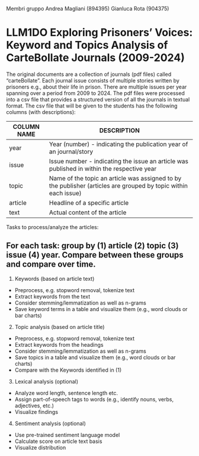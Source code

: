 Membri gruppo
Andrea Magliani (894395)
Gianluca Rota (904375)

# LLM1DO Exploring Prisoners’ Voices: Keyword and Topics Analysis of CarteBollate Journals (2009-2024)

The original documents are a collection of journals (pdf files) called “carteBollate”. Each journal issue consists of multiple stories written by prisoners e.g., about their life in prison. There are multiple issues per year spanning over a period from 2009 to 2024. The pdf files were processed into a csv file that provides a structured version of all the journals in textual format. The csv file that will be given to the students has the following columns (with descriptions):

| COLUMN NAME    |                   DESCRIPTION                                                                                       |
|----------------|---------------------------------------------------------------------------------------------------------------------|
|      year      | Year (number) - indicating the publication year of an journal/story                                                 |
|      issue     | Issue number - indicating the issue an article was published in within the respective year                          |
|      topic     | Name of the topic an article was assigned to by the publisher (articles are grouped by topic within each issue)     |
|      article   | Headline of a specific article                                                                                      |
|      text      | Actual content of the article                                                                                       |

Tasks to process/analyze the articles:
## For each task: group by (1) article (2) topic (3) issue (4) year. Compare between these groups and compare over time.
1. Keywords (based on article text)
  - Preprocess, e.g. stopword removal, tokenize text
  - Extract keywords from the text
  - Consider stemming/lemmatization as well as n-grams
  - Save keyword terms in a table and visualize them (e.g., word clouds or bar charts)
2. Topic analysis (based on article title)
- Preprocess, e.g. stopword removal, tokenize text
- Extract keywords from the headings
- Consider stemming/lemmatization as well as n-grams
- Save topics in a table and visualize them (e.g., word clouds or bar charts)
- Compare with the Keywords identified in (1)
3. Lexical analysis (optional)
  - Analyze word length, sentence length etc.
  - Assign part-of-speech tags to words (e.g., identify nouns, verbs, adjectives, etc.)
  - Visualize findings
4. Sentiment analysis (optional)
  - Use pre-trained sentiment language model
  - Calculate score on article text basis
  - Visualize distribution
